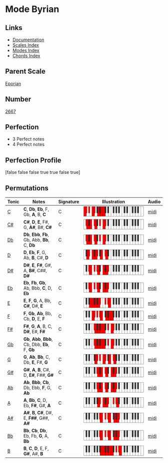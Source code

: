 # Mode Byrian

## Links

- [Documentation](index.md)
- [Scales Index](Scales.md)
- [Modes Index](Modes.md)
- [Chords Index](Chords.md)

## Parent Scale

[Eporian](ScaleEporian.md)

## Number

[2667](https://ianring.com/musictheory/scales/2667)

## Perfection

- 3 Perfect notes
- 4 Perfect notes

## Perfection Profile

[false false false true true false true]

## Permutations

| Tonic | Notes | Signature | Illustration | Audio |
|-------|-------|-----------|--------------|-------|
| [C](ModeCNaturalByrian.md) | **C**, **Db**, **Eb**, F, Gb, **A**, B, **C** | C | ![CNaturalByrian](ModeCNaturalByrian.png) | [midi](https://github.com/edipermadi/music/blob/main/docs/ModeCNaturalByrian.mid?raw=true) |
| [C#](ModeCSharpByrian.md) | **C#**, **D**, **E**, F#, G, **A#**, B#, **C#** | C | ![CSharpByrian](ModeCSharpByrian.png) | [midi](https://github.com/edipermadi/music/blob/main/docs/ModeCSharpByrian.mid?raw=true) |
| [Db](ModeDFlatByrian.md) | **Db**, **Ebb**, **Fb**, Gb, Abb, **Bb**, C, **Db** | C | ![DFlatByrian](ModeDFlatByrian.png) | [midi](https://github.com/edipermadi/music/blob/main/docs/ModeDFlatByrian.mid?raw=true) |
| [D](ModeDNaturalByrian.md) | **D**, **Eb**, **F**, G, Ab, **B**, C#, **D** | C | ![DNaturalByrian](ModeDNaturalByrian.png) | [midi](https://github.com/edipermadi/music/blob/main/docs/ModeDNaturalByrian.mid?raw=true) |
| [D#](ModeDSharpByrian.md) | **D#**, **E**, **F#**, G#, A, **B#**, C##, **D#** | C | ![DSharpByrian](ModeDSharpByrian.png) | [midi](https://github.com/edipermadi/music/blob/main/docs/ModeDSharpByrian.mid?raw=true) |
| [Eb](ModeEFlatByrian.md) | **Eb**, **Fb**, **Gb**, Ab, Bbb, **C**, D, **Eb** | C | ![EFlatByrian](ModeEFlatByrian.png) | [midi](https://github.com/edipermadi/music/blob/main/docs/ModeEFlatByrian.mid?raw=true) |
| [E](ModeENaturalByrian.md) | **E**, **F**, **G**, A, Bb, **C#**, D#, **E** | C | ![ENaturalByrian](ModeENaturalByrian.png) | [midi](https://github.com/edipermadi/music/blob/main/docs/ModeENaturalByrian.mid?raw=true) |
| [F](ModeFNaturalByrian.md) | **F**, **Gb**, **Ab**, Bb, Cb, **D**, E, **F** | C | ![FNaturalByrian](ModeFNaturalByrian.png) | [midi](https://github.com/edipermadi/music/blob/main/docs/ModeFNaturalByrian.mid?raw=true) |
| [F#](ModeFSharpByrian.md) | **F#**, **G**, **A**, B, C, **D#**, E#, **F#** | C | ![FSharpByrian](ModeFSharpByrian.png) | [midi](https://github.com/edipermadi/music/blob/main/docs/ModeFSharpByrian.mid?raw=true) |
| [Gb](ModeGFlatByrian.md) | **Gb**, **Abb**, **Bbb**, Cb, Dbb, **Eb**, F, **Gb** | C | ![GFlatByrian](ModeGFlatByrian.png) | [midi](https://github.com/edipermadi/music/blob/main/docs/ModeGFlatByrian.mid?raw=true) |
| [G](ModeGNaturalByrian.md) | **G**, **Ab**, **Bb**, C, Db, **E**, F#, **G** | C | ![GNaturalByrian](ModeGNaturalByrian.png) | [midi](https://github.com/edipermadi/music/blob/main/docs/ModeGNaturalByrian.mid?raw=true) |
| [G#](ModeGSharpByrian.md) | **G#**, **A**, **B**, C#, D, **E#**, F##, **G#** | C | ![GSharpByrian](ModeGSharpByrian.png) | [midi](https://github.com/edipermadi/music/blob/main/docs/ModeGSharpByrian.mid?raw=true) |
| [Ab](ModeAFlatByrian.md) | **Ab**, **Bbb**, **Cb**, Db, Ebb, **F**, G, **Ab** | C | ![AFlatByrian](ModeAFlatByrian.png) | [midi](https://github.com/edipermadi/music/blob/main/docs/ModeAFlatByrian.mid?raw=true) |
| [A](ModeANaturalByrian.md) | **A**, **Bb**, **C**, D, Eb, **F#**, G#, **A** | C | ![ANaturalByrian](ModeANaturalByrian.png) | [midi](https://github.com/edipermadi/music/blob/main/docs/ModeANaturalByrian.mid?raw=true) |
| [A#](ModeASharpByrian.md) | **A#**, **B**, **C#**, D#, E, **F##**, G##, **A#** | C | ![ASharpByrian](ModeASharpByrian.png) | [midi](https://github.com/edipermadi/music/blob/main/docs/ModeASharpByrian.mid?raw=true) |
| [Bb](ModeBFlatByrian.md) | **Bb**, **Cb**, **Db**, Eb, Fb, **G**, A, **Bb** | C | ![BFlatByrian](ModeBFlatByrian.png) | [midi](https://github.com/edipermadi/music/blob/main/docs/ModeBFlatByrian.mid?raw=true) |
| [B](ModeBNaturalByrian.md) | **B**, **C**, **D**, E, F, **G#**, A#, **B** | C | ![BNaturalByrian](ModeBNaturalByrian.png) | [midi](https://github.com/edipermadi/music/blob/main/docs/ModeBNaturalByrian.mid?raw=true) |
